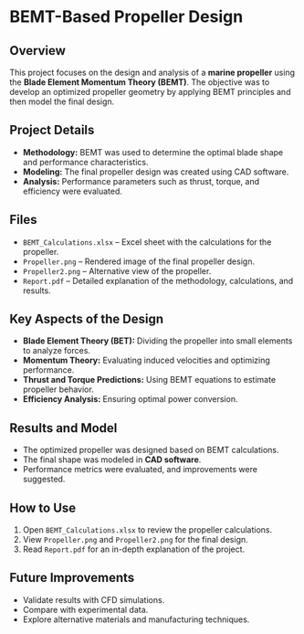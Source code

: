 # BEMT-Based Propeller Design

## Overview
This project focuses on the design and analysis of a **marine propeller** using the **Blade Element Momentum Theory (BEMT)**. The objective was to develop an optimized propeller geometry by applying BEMT principles and then model the final design.

## Project Details
- **Methodology:** BEMT was used to determine the optimal blade shape and performance characteristics.
- **Modeling:** The final propeller design was created using CAD software.
- **Analysis:** Performance parameters such as thrust, torque, and efficiency were evaluated.

## Files
- `BEMT_Calculations.xlsx` – Excel sheet with the calculations for the propeller.
- `Propeller.png` – Rendered image of the final propeller design.
- `Propeller2.png` – Alternative view of the propeller.
- `Report.pdf` – Detailed explanation of the methodology, calculations, and results.

## Key Aspects of the Design
- **Blade Element Theory (BET):** Dividing the propeller into small elements to analyze forces.
- **Momentum Theory:** Evaluating induced velocities and optimizing performance.
- **Thrust and Torque Predictions:** Using BEMT equations to estimate propeller behavior.
- **Efficiency Analysis:** Ensuring optimal power conversion.

## Results and Model
- The optimized propeller was designed based on BEMT calculations.
- The final shape was modeled in **CAD software**.
- Performance metrics were evaluated, and improvements were suggested.

## How to Use
1. Open `BEMT_Calculations.xlsx` to review the propeller calculations.
2. View `Propeller.png` and `Propeller2.png` for the final design.
3. Read `Report.pdf` for an in-depth explanation of the project.

## Future Improvements
- Validate results with CFD simulations.
- Compare with experimental data.
- Explore alternative materials and manufacturing techniques.


